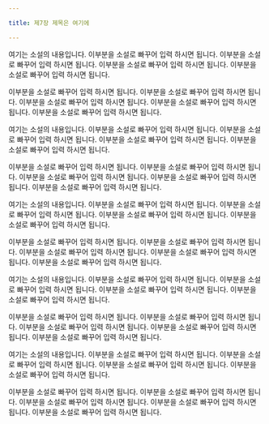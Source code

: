 ```yaml
---

title: 제7장 제목은 여기에

---
```






여기는 소설의 내용입니다. 이부분을 소설로 빠꾸어 입력 하시면 됩니다.  이부분을 소설로 빠꾸어 입력 하시면 됩니다. 이부분을 소설로 빠꾸어 입력 하시면 됩니다. 이부분을 소설로 빠꾸어 입력 하시면 됩니다.

이부분을 소설로 빠꾸어 입력 하시면 됩니다. 이부분을 소설로 빠꾸어 입력 하시면 됩니다. 이부분을 소설로 빠꾸어 입력 하시면 됩니다. 이부분을 소설로 빠꾸어 입력 하시면 됩니다. 이부분을 소설로 빠꾸어 입력 하시면 됩니다.



여기는 소설의 내용입니다. 이부분을 소설로 빠꾸어 입력 하시면 됩니다.  이부분을 소설로 빠꾸어 입력 하시면 됩니다. 이부분을 소설로 빠꾸어 입력 하시면 됩니다. 이부분을 소설로 빠꾸어 입력 하시면 됩니다.

이부분을 소설로 빠꾸어 입력 하시면 됩니다. 이부분을 소설로 빠꾸어 입력 하시면 됩니다. 이부분을 소설로 빠꾸어 입력 하시면 됩니다. 이부분을 소설로 빠꾸어 입력 하시면 됩니다. 이부분을 소설로 빠꾸어 입력 하시면 됩니다.



여기는 소설의 내용입니다. 이부분을 소설로 빠꾸어 입력 하시면 됩니다.  이부분을 소설로 빠꾸어 입력 하시면 됩니다. 이부분을 소설로 빠꾸어 입력 하시면 됩니다. 이부분을 소설로 빠꾸어 입력 하시면 됩니다.

이부분을 소설로 빠꾸어 입력 하시면 됩니다. 이부분을 소설로 빠꾸어 입력 하시면 됩니다. 이부분을 소설로 빠꾸어 입력 하시면 됩니다. 이부분을 소설로 빠꾸어 입력 하시면 됩니다. 이부분을 소설로 빠꾸어 입력 하시면 됩니다.



여기는 소설의 내용입니다. 이부분을 소설로 빠꾸어 입력 하시면 됩니다.  이부분을 소설로 빠꾸어 입력 하시면 됩니다. 이부분을 소설로 빠꾸어 입력 하시면 됩니다. 이부분을 소설로 빠꾸어 입력 하시면 됩니다.

이부분을 소설로 빠꾸어 입력 하시면 됩니다. 이부분을 소설로 빠꾸어 입력 하시면 됩니다. 이부분을 소설로 빠꾸어 입력 하시면 됩니다. 이부분을 소설로 빠꾸어 입력 하시면 됩니다. 이부분을 소설로 빠꾸어 입력 하시면 됩니다.



여기는 소설의 내용입니다. 이부분을 소설로 빠꾸어 입력 하시면 됩니다.  이부분을 소설로 빠꾸어 입력 하시면 됩니다. 이부분을 소설로 빠꾸어 입력 하시면 됩니다. 이부분을 소설로 빠꾸어 입력 하시면 됩니다.

이부분을 소설로 빠꾸어 입력 하시면 됩니다. 이부분을 소설로 빠꾸어 입력 하시면 됩니다. 이부분을 소설로 빠꾸어 입력 하시면 됩니다. 이부분을 소설로 빠꾸어 입력 하시면 됩니다. 이부분을 소설로 빠꾸어 입력 하시면 됩니다.